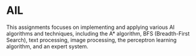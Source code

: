 # AIL
This assignments focuses on implementing and applying various AI algorithms and techniques, including the A* algorithm, BFS (Breadth-First Search), text processing, image processing, the perceptron learning algorithm, and an expert system.
